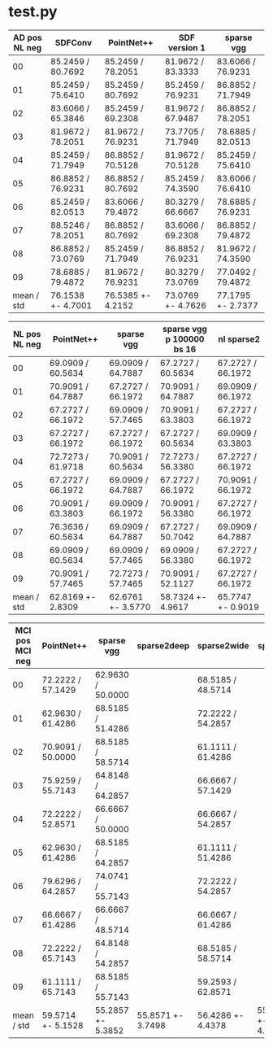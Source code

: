 # test.py

AD pos NL neg   | SDFConv           | PointNet++        | SDF version 1     | sparse vgg
---             | ---               | ---               | ---               | ---
00              | 85.2459 / 80.7692 | 85.2459 / 78.2051 | 81.9672 / 83.3333 | 83.6066 / 76.9231
01              | 85.2459 / 75.6410 | 85.2459 / 80.7692 | 85.2459 / 76.9231 | 86.8852 / 71.7949
02              | 83.6066 / 65.3846 | 85.2459 / 69.2308 | 81.9672 / 67.9487 | 86.8852 / 78.2051
03              | 81.9672 / 78.2051 | 81.9672 / 76.9231 | 73.7705 / 71.7949 | 78.6885 / 82.0513
04              | 85.2459 / 71.7949 | 86.8852 / 70.5128 | 81.9672 / 70.5128 | 85.2459 / 75.6410
05              | 86.8852 / 76.9231 | 86.8852 / 80.7692 | 85.2459 / 74.3590 | 83.6066 / 76.6410
06              | 85.2459 / 82.0513 | 83.6066 / 79.4872 | 80.3279 / 66.6667 | 78.6885 / 76.9231
07              | 88.5246 / 78.2051 | 86.8852 / 80.7692 | 83.6066 / 69.2308 | 86.8852 / 79.4872
08              | 86.8852 / 73.0769 | 85.2459 / 71.7949 | 86.8852 / 76.9231 | 81.9672 / 74.3590
09              | 78.6885 / 79.4872 | 81.9672 / 76.9231 | 80.3279 / 73.0769 | 77.0492 / 79.4872
mean / std      | 76.1538 +- 4.7001 | 76.5385 +- 4.2152 | 73.0769 +- 4.7626 | 77.1795 +- 2.7377


NL pos NL neg   | PointNet++        | sparse vgg        | sparse vgg p 100000 bs 16 | nl sparse2
---             | ---               | ---               | ---                       | --- 
00              | 69.0909 / 60.5634 | 69.0909 / 64.7887 | 67.2727 / 60.5634         | 67.2727 / 66.1972
01              | 70.9091 / 64.7887 | 67.2727 / 66.1972 | 70.9091 / 64.7887         | 69.0909 / 66.1972
02              | 67.2727 / 66.1972 | 69.0909 / 57.7465 | 70.9091 / 63.3803         | 67.2727 / 66.1972
03              | 67.2727 / 66.1972 | 67.2727 / 66.1972 | 67.2727 / 60.5634         | 69.0909 / 63.3803
04              | 72.7273 / 61.9718 | 70.9091 / 60.5634 | 72.7273 / 56.3380         | 67.2727 / 66.1972
05              | 67.2727 / 66.1972 | 69.0909 / 64.7887 | 67.2727 / 66.1972         | 70.9091 / 66.1972
06              | 70.9091 / 63.3803 | 69.0909 / 66.1972 | 70.9091 / 56.3380         | 67.2727 / 66.1972
07              | 76.3636 / 60.5634 | 69.0909 / 64.7887 | 67.2727 / 50.7042         | 69.0909 / 64.7887
08              | 69.0909 / 60.5634 | 69.0909 / 57.7465 | 69.0909 / 56.3380         | 67.2727 / 66.1972
09              | 70.9091 / 57.7465 | 72.7273 / 57.7465 | 70.9091 / 52.1127         | 67.2727 / 66.1972
mean / std      | 62.8169 +- 2.8309 | 62.6761 +- 3.5770 | 58.7324 +- 4.9617         | 65.7747 +- 0.9019



MCI pos MCI neg | PointNet++        | sparse vgg        | sparse2deep       | sparse2wide       | sparse2
---             | ---               | ---               | ---               | ---               | ---
00              | 72.2222 / 57.1429 | 62.9630 / 50.0000 |                   | 68.5185 / 48.5714 |
01              | 62.9630 / 61.4286 | 68.5185 / 51.4286 |                   | 72.2222 / 54.2857 |
02              | 70.9091 / 50.0000 | 68.5185 / 58.5714 |                   | 61.1111 / 61.4286 |
03              | 75.9259 / 55.7143 | 64.8148 / 64.2857 |                   | 66.6667 / 57.1429 |
04              | 72.2222 / 52.8571 | 66.6667 / 50.0000 |                   | 66.6667 / 54.2857 |
05              | 62.9630 / 61.4286 | 68.5185 / 64.2857 |                   | 61.1111 / 51.4286 |
06              | 79.6296 / 64.2857 | 74.0741 / 55.7143 |                   | 72.2222 / 54.2857 |
07              | 66.6667 / 61.4286 | 66.6667 / 48.5714 |                   | 66.6667 / 61.4286 |
08              | 72.2222 / 65.7143 | 64.8148 / 54.2857 |                   | 68.5185 / 58.5714 |
09              | 61.1111 / 65.7143 | 68.5185 / 55.7143 |                   | 59.2593 / 62.8571 |
mean / std      | 59.5714 +- 5.1528 | 55.2857 +- 5.3852 | 55.8571 +- 3.7498 | 56.4286 +- 4.4378 | 55.7143 +- 4.6948
